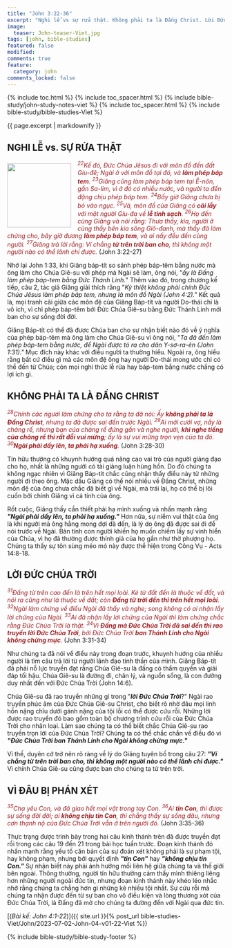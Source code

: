 ```yaml
---
title: "John 3:22-36"
excerpt: "Nghi lễ vs sự rửa thật. Không phải ta là Đấng Christ. Lời Đức Chúa Trời. Vì đâu bị phán xét."
image:
  teaser: John-teaser-Viet.jpg
tags: [john, bible-studies]
featured: false
modified:
comments: true
feature:
  category: john
comments_locked: false
---
```


{% include toc.html %}
{% include toc_spacer.html %}
{% include bible-study/john-study-notes-viet %}
{% include toc_spacer.html %}
{% include bible-study/bible-studies-Viet %}

{{ page.excerpt | markdownify }}

## NGHI LỄ vs. SỰ RỬA THẬT

<div>
<p>
<img alt src="http://vacsf.org/assets/images/John-teaser-Viet.jpg" style="border: 0px none; margin: 7px 15px 0px 0px; max-width: 100%; height: 148px; padding: 0px; float: left;">
    <span style="color: rgb(159, 29, 33);"><i><sup>22</sup>Kế đó, Ðức Chúa Jêsus đi với môn đồ đến đất Giu-đê; Ngài ở với môn đồ tại đó, và <strong>làm phép báp tem</strong>. <sup>23</sup>Giăng cũng làm phép báp tem tại Ê-nôn, gần Sa-lim, vì ở đó có nhiều nước, và người ta đến đặng chịu phép báp tem. <sup>24</sup>Bấy giờ Giăng chưa bị bỏ vào ngục.
<sup>25</sup>Vả, môn đồ của Giăng có <strong>cãi lẫy</strong> với một người Giu-đa về <strong>lễ tinh sạch</strong>. <sup>26</sup>Họ đến cùng Giăng và nói rằng: Thưa thầy, kìa, người ở cùng thầy bên kia sông Giô-đanh, mà thầy đã làm chứng cho, bây giờ đương <strong>làm phép báp tem</strong>, và ai nấy đều đến cùng người. <sup>27</sup>Giăng trả lời rằng: Ví chẳng <strong>từ trên trời ban cho</strong>, thì không một người nào có thể lãnh chi được.</i></span> (John 3:22-27)</p>
</div>

Nhớ lại John 1:33, khi Giăng báp-tít so sánh phép báp-têm bằng nước mà ông làm cho Chúa Giê-su với phép mà Ngài sẽ làm, ông nói, "*ấy là Ðấng làm phép báp-tem bằng Ðức Thánh Linh.*" Thêm vào đó, trong chương kế tiếp, câu 2, tác giả Giăng giải thích rằng "*Kỳ thiệt không phải chính Ðức Chúa Jêsus làm phép báp tem, nhưng là môn đồ Ngài (John 4:2)."* Kết quả là, mọi tranh cãi giữa các môn đệ của Giăng Báp-tít và người Do-thái chỉ là vô ích, vì chỉ phép báp-têm bởi Đức Chúa Giê-su bằng Đức Thánh Linh mới ban cho sự sống đời đời.

Giăng Báp-tít có thể đã được Chúa ban cho sự nhận biết nào đó về ý nghĩa của phép báp-têm mà ông làm cho Chúa Giê-su vì ông nói, "*Ta đã đến làm phép báp-tem bằng nước, để Ngài được tỏ ra cho dân Y-sơ-ra-ên (John 1:31)."* Mục đích này khác với điều người ta thường hiểu. Ngoài ra, ông hiểu rằng bất cứ điều gì mà các môn đệ ông hay người Do-thái mong ước chỉ có thể đến từ Chúa; còn mọi nghi thức lễ rửa hay báp-tem bằng nước chắng có lợi ích gì.

## KHÔNG PHẢI TA LÀ ĐẤNG CHRIST

<span style="color: rgb(159, 29, 33);">
<i><sup>28</sup>Chính các ngươi làm chứng cho ta rằng ta đã nói: Ấy <strong>không phải ta là Ðấng Christ</strong>, nhưng ta đã được sai đến trước Ngài. <sup>29</sup>Ai mới cưới vợ, nấy là chàng rể, nhưng bạn của chàng rể đứng gần và nghe người, <strong>khi nghe tiếng của chàng rể thì rất đỗi vui mừng</strong>; ấy là sự vui mừng trọn vẹn của ta đó. <sup>30</sup><strong>Ngài phải dấy lên, ta phải hạ xuống</strong>.</i></span> (John 3:28-30)

Tín hữu thường có khuynh hướng quá nâng cao vai trò của người giảng đạo cho họ, nhất là những người có tài giảng luận hùng hồn. Do đó chúng ta không ngạc nhiên vì Giăng Báp-tít chắc cũng nhận thấy điều này từ những người đi theo ông. Mặc dầu Giăng có thể nói nhiều về Đấng Christ, những môn đệ của ông chưa chắc đã biết gì về Ngài, mà trái lại, họ có thể bị lôi cuốn bởi chính Giăng vì cá tính của ông.

Rốt cuộc, Giăng thấy cần thiết phải hạ mình xuống và nhấn mạnh rằng ***"Ngài phải dấy lên, ta phải hạ xuống."*** Hơn nữa, sự niềm vui thật của ông là khi người mà ông hằng mong đợi đã đến, là lý do ông đã được sai đi để nói trước về Ngài. Bản tính con người khiến họ muốn chiếm lấy sự vinh hiển của Chúa, vì họ đã thường được thính giả của họ gần như thờ phượng họ. Chúng ta thấy sự tôn sùng méo mó này được thể hiện trong Công Vụ - Acts 14:8-18.

## LỜI ĐỨC CHÚA TRỜI

<span style="color: rgb(159, 29, 33);">
<i><sup>31</sup>Ðấng từ trên cao đến là trên hết mọi loài. Kẻ từ đất đến là thuộc về đất, và nói ra cũng như là thuộc về đất; còn <strong>Ðấng từ trời đến thì trên hết mọi loài</strong>. <sup>32</sup>Ngài làm chứng về điều Ngài đã thấy và nghe; song không có ai nhận lấy lời chứng của Ngài. <sup>33</sup>Ai đã nhận lấy lời chứng của Ngài thì làm chứng chắc rằng Ðức Chúa Trời là thật. <sup>34</sup>Vì <strong>Ðấng mà Ðức Chúa Trời đã sai đến thì rao truyền lời Ðức Chúa Trời</strong>, bởi Ðức Chúa Trời <strong>ban Thánh Linh cho Ngài không chừng mực</strong>.</i></span> (John 3:31-34)

Như chúng ta đã nói về điều này trong đoạn trước, khuynh hướng của nhiều người là tìm câu trả lời từ người lãnh đạo tinh thần của mình. Giăng Báp-tít đã phải nỗ lực truyền đạt rằng Chúa Giê-su là đấng có thẩm quyền và giải đáp tối hậu. Chúa Giê-su là đường đi, chân lý, và nguồn sống, là con đường duy nhất đến với Đức Chúa Trời (John 14:6).

Chúa Giê-su đã rao truyền những gì trong "***lời Đức Chúa Trời***?" Ngài rao truyền phúc âm của Đức Chúa Giê-su Christ, cho biết rõ nhờ đâu mọi linh hồn nặng chĩu dưới gánh nặng của tội lỗi có thể được cứu rỗi. Những lời được rao truyền đó bao gồm toàn bộ chương trình cứu rỗi của Đức Chúa Trời cho nhân loại. Làm sao chúng ta có thể biết chắc Chúa Giê-su rao truyền trọn lời của Đức Chúa Trời? Chúng ta có thể chắc chắn về điều đó vì ***"Ðức Chúa Trời ban Thánh Linh cho Ngài không chừng mực."***

Vì thế, duyên cớ trở nên rõ ràng về lý do Giăng tuyên bố trong câu 27: ***"Ví chẳng từ trên trời ban cho, thì không một người nào có thể lãnh chi được."*** Vì chính Chúa Giê-su cũng được ban cho chúng ta từ trên trời.

## VÌ ĐÂU BỊ PHÁN XÉT

<span style="color: rgb(159, 29, 33);">
<i><sup>35</sup>Cha yêu Con, và đã giao hết mọi vật trong tay Con. <sup>36</sup>Ai <strong>tin Con</strong>, thì được sự sống đời đời; ai <strong>không chịu tin Con</strong>, thì chẳng thấy sự sống đâu, nhưng cơn thạnh nộ của Ðức Chúa Trời vẫn ở trên người đó.</i></span> (John 3:35-36)

Thực trạng được trình bày trong hai câu kinh thánh trên đã được truyền đạt rồi trong các câu 19 đến 21 trong bài học tuần trước. Đoạn kinh thánh đó nhấn mạnh rằng yếu tố căn bản của sự đoán xét không phải là sự phạm tội, hay không phạm, nhưng bởi quyết định ***"tin Con"*** hay ***"không chịu tin Con."*** Sự nhận biết này phải ảnh hưởng mối liên hệ giữa chúng ta và thế giới bên ngoài. Thông thường, người tín hữu thường cảm thấy mình thiêng liêng hơn những người ngoài đức tin, nhưng đoạn kinh thánh này khéo léo nhắc nhở rằng chúng ta chẳng hơn gì những kẻ nhiều tội nhất. Sự cứu rỗi mà chúng ta nhận được đến từ sự ban cho vô điều kiện và lòng thương xót của Đức Chúa Trời, là Đấng đã mở cho chúng ta đường đến với Ngài qua đức tin.

[(<em>Bài kế: John 4:1-22</em>)]({{ site.url }}{% post_url bible-studies-Viet/John/2023-07-02-John-04-v01-22-Viet %})

{% include bible-study/bible-study-footer %}

